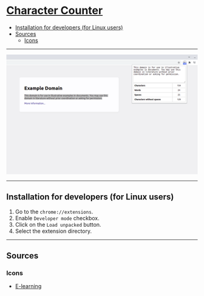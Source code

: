 # [Character Counter](https://chrome.google.com/webstore/detail/bcofkpkmnhjackmiiidggeopancmglbi)

- [Installation for developers (for Linux users)](#installation-for-developers-for-linux-users)
- [Sources](#sources)
    - [Icons](#icons)

---

![Example](img/screenshots/1280x800/example.png)

---

## Installation for developers (for Linux users)

1. Go to the `chrome://extensions`.
2. Enable `Developer mode` checkbox.
3. Click on the `Load unpacked` button.
4. Select the extension directory.

---

## Sources

### Icons

- [E-learning](https://flaticon.com/free-icon/e-learning_3424696)
